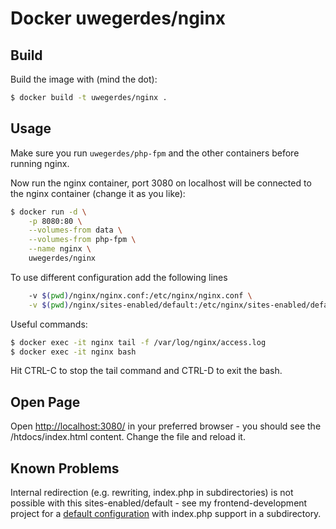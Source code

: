 # Docker uwegerdes/nginx

## Build

Build the image with (mind the dot):

```bash
$ docker build -t uwegerdes/nginx .
```

## Usage

Make sure you run `uwegerdes/php-fpm` and the other containers before running nginx.

Now run the nginx container, port 3080 on localhost will be connected to the nginx container (change it as you like):

```bash
$ docker run -d \
	-p 8080:80 \
	--volumes-from data \
	--volumes-from php-fpm \
	--name nginx \
	uwegerdes/nginx
```

To use different configuration add the following lines

```bash
	-v $(pwd)/nginx/nginx.conf:/etc/nginx/nginx.conf \
	-v $(pwd)/nginx/sites-enabled/default:/etc/nginx/sites-enabled/default \
```

Useful commands:

```bash
$ docker exec -it nginx tail -f /var/log/nginx/access.log
$ docker exec -it nginx bash
```

Hit CTRL-C to stop the tail command and CTRL-D to exit the bash.

## Open Page

Open [http://localhost:3080/](http://localhost:8080/) in your preferred browser - you should see the /htdocs/index.html content. Change the file and reload it.

## Known Problems

Internal redirection (e.g. rewriting, index.php in subdirectories) is not possible with this sites-enabled/default - see my frontend-development project for a [default configuration](https://github.com/UweGerdes/frontend-development/tree/master/src/nginx/sites-available/default) with index.php support in a subdirectory.

